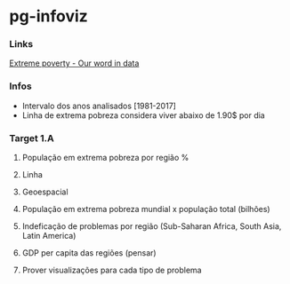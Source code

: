 # pg-infoviz

### Links

[Extreme poverty - Our word in data](https://ourworldindata.org/extreme-poverty)

### Infos

* Intervalo dos anos analisados [1981-2017]
* Linha de extrema pobreza considera viver abaixo de 1.90$ por dia

### Target 1.A

1. População em extrema pobreza por região %
  1. Linha
  2. Geoespacial

2. População em extrema pobreza mundial x população total (bilhões)

3. Indeficação de problemas por região (Sub-Saharan Africa, South Asia, Latin America)
  1. GDP per capita das regiões (pensar)
  2. Prover visualizações para cada tipo de problema
